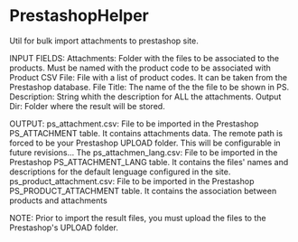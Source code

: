 # PrestashopHelper
Util for bulk import attachments to prestashop site. 

INPUT FIELDS:
Attachments: Folder with the files to be associated to the products. Must be named with the product code to be associated with
Product CSV File: File with a list of product codes. It can be taken from the Prestashop database.
File Title: The name of the the file to be shown in PS.
Description: String whith the description for ALL the attachments. 
Output Dir: Folder where the result will be stored. 

OUTPUT:
ps_attachment.csv: File to be imported in the Prestashop PS_ATTACHMENT table. It contains attachments data. The remote path is forced to be your Prestashop UPLOAD folder. This will be configurable in future revisions... The 
ps_attachmen_lang.csv: File to be imported in the Prestashop PS_ATTACHMENT_LANG table. It contains the files' names and descriptions for the default lenguage configured in the site.
ps_product_attachment.csv: File to be imported in the Prestashop PS_PRODUCT_ATTACHMENT table. It contains the association between products and attachments

NOTE: Prior to import the result files, you must upload the files to the Prestashop's UPLOAD folder.